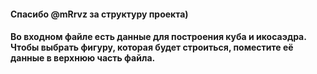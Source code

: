 #### Спасибо @mRrvz за структуру проекта)

#### Во входном файле есть данные для построения куба и икосаэдра. Чтобы выбрать фигуру, которая будет строиться, поместите её данные в верхнюю часть файла.